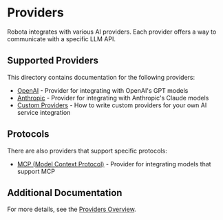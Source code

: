 # Providers

Robota integrates with various AI providers. Each provider offers a way to communicate with a specific LLM API.

## Supported Providers

This directory contains documentation for the following providers:

- [OpenAI](openai.md) - Provider for integrating with OpenAI's GPT models
- [Anthropic](anthropic.md) - Provider for integrating with Anthropic's Claude models
- [Custom Providers](custom.md) - How to write custom providers for your own AI service integration

## Protocols

There are also providers that support specific protocols:

- [MCP (Model Context Protocol)](../protocols/mcp-provider.md) - Provider for integrating models that support MCP

## Additional Documentation

For more details, see the [Providers Overview](../providers.md). 